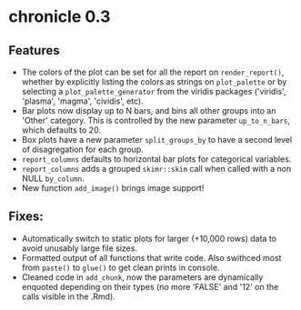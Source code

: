 # chronicle 0.3

## Features
- The colors of the plot can be set for all the report on `render_report()`, whether by explicitly listing the colors as strings on `plot_palette` or by selecting a `plot_palette_generator` from the viridis packages ('viridis', 'plasma', 'magma', 'cividis', etc). 
- Bar plots now display up to N bars, and bins all other groups into an 'Other' category. This is controlled by the new parameter `up_to_n_bars`, which defaults to 20. 
- Box plots have a new parameter `split_groups_by` to have a second level of disagregation for each group.
- `report_columns` defaults to horizontal bar plots for categorical variables.
- `report_columns` adds a grouped `skimr::skim` call when called with a non NULL `by_column`.
- New function `add_image()` brings image support!

## Fixes:
- Automatically switch to static plots for larger (+10,000 rows) data to avoid unusably large file sizes.
- Formatted output of all functions that write code. Also swithced most from `paste()` to `glue()` to get clean prints in console.
- Cleaned code in `add_chunk`, now the parameters are dynamically enquoted depending on their types (no more 'FALSE' and '12' on the calls visible in the .Rmd).
